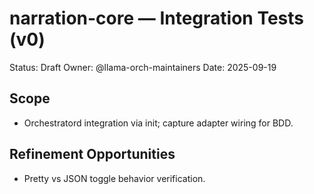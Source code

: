 # narration-core — Integration Tests (v0)

Status: Draft
Owner: @llama-orch-maintainers
Date: 2025-09-19

## Scope

- Orchestratord integration via init; capture adapter wiring for BDD.

## Refinement Opportunities

- Pretty vs JSON toggle behavior verification.

